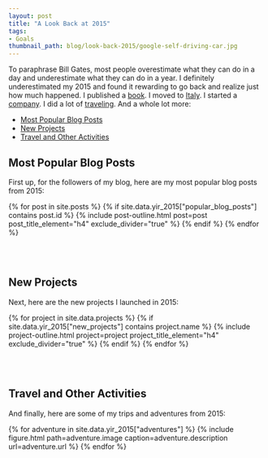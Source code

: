 ```yaml
---
layout: post
title: "A Look Back at 2015"
tags:
- Goals
thumbnail_path: blog/look-back-2015/google-self-driving-car.jpg
---
```


To paraphrase Bill Gates, most people overestimate what they can do in a day
and underestimate what they can do in a year. I definitely underestimated my
2015 and found it rewarding to go back and realize just how much happened. I
published a [book](http://www.hello-startup.net/). I moved to
[Italy](http://www.ybrikman.com/writing/2015/07/08/from-california-to-italy/).
I started a [company](http://www.atomic-squirrel.net/). I did a lot of
[traveling](http://www.ybrikman.com/photos/). And a whole lot more:

* [Most Popular Blog Posts](#most-popular-blog-posts)
* [New Projects](#new-projects)
* [Travel and Other Activities](#travel-and-other-activities)

## Most Popular Blog Posts

First up, for the followers of my blog, here are my most popular blog posts
from 2015:

<div class="container">
  {% for post in site.posts %}
    {% if site.data.yir_2015["popular_blog_posts"] contains post.id %}
      {% include post-outline.html post=post post_title_element="h4" exclude_divider="true" %}
    {% endif %}
  {% endfor %}
</div>

<br><br>

## New Projects

Next, here are the new projects I launched in 2015:

<div class="container">
  {% for project in site.data.projects %}
    {% if site.data.yir_2015["new_projects"] contains project.name %}
      {% include project-outline.html project=project project_title_element="h4" exclude_divider="true" %}
    {% endif %}
  {% endfor %}
</div>

<br><br>

## Travel and Other Activities

And finally, here are some of my trips and adventures from 2015:

<div class="container">
  {% for adventure in site.data.yir_2015["adventures"] %}
    {% include figure.html path=adventure.image caption=adventure.description url=adventure.url %}
  {% endfor %}
</div>
